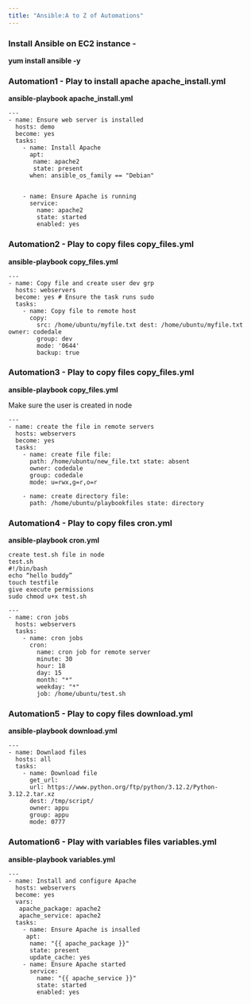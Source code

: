 ```yaml
---
title: "Ansible:A to Z of Automations"
---
```



### Install Ansible on EC2 instance - 
**yum install ansible -y**

### Automation1 - Play to install apache apache_install.yml 

**ansible-playbook apache_install.yml**

```
---
- name: Ensure web server is installed 
  hosts: demo
  become: yes 
  tasks:
    - name: Install Apache 
      apt:
       name: apache2 
       state: present 
      when: ansible_os_family == "Debian"


    - name: Ensure Apache is running 
      service:
        name: apache2 
        state: started
        enabled: yes
```

### Automation2 - Play to copy files copy_files.yml 

**ansible-playbook copy_files.yml**

```
---
- name: Copy file and create user dev grp
  hosts: webservers
  become: yes # Ensure the task runs sudo 
  tasks:
    - name: Copy file to remote host 
      copy:
        src: /home/ubuntu/myfile.txt dest: /home/ubuntu/myfile.txt owner: codedale
        group: dev 
        mode: '0644' 
        backup: true
```

### Automation3 - Play to copy files copy_files.yml 

**ansible-playbook copy_files.yml**

Make sure the user is created in node

```
---
- name: create the file in remote servers
  hosts: webservers
  become: yes 
  tasks:
    - name: create file file:
      path: /home/ubuntu/new_file.txt state: absent
      owner: codedale 
      group: codedale
      mode: u=rwx,g=r,o=r

    - name: create directory file:
      path: /home/ubuntu/playbookfiles state: directory
```

### Automation4 - Play to copy files cron.yml 

**ansible-playbook cron.yml**

```
create test.sh file in node
test.sh
#!/bin/bash
echo “hello buddy”
touch testfile
give execute permissions
sudo chmod u+x test.sh
```

```
---
- name: cron jobs 
  hosts: webservers 
  tasks:
    - name: cron jobs 
      cron:
        name: cron job for remote server
        minute: 30
        hour: 18
        day: 15 
        month: "*" 
        weekday: "*"
        job: /home/ubuntu/test.sh
```

### Automation5 - Play to copy files download.yml 

**ansible-playbook download.yml**

```
---
- name: Downlaod files
  hosts: all
  tasks:
    - name: Download file
      get_url:
      url: https://www.python.org/ftp/python/3.12.2/Python-3.12.2.tar.xz
      dest: /tmp/script/
      owner: appu
      group: appu
      mode: 0777
 ```
### Automation6 - Play with variables files variables.yml 

**ansible-playbook variables.yml**

```
---
- name: Install and configure Apache 
  hosts: webservers
  become: yes
  vars:
   apache_package: apache2
   apache_service: apache2
  tasks:
    - name: Ensure Apache is insalled
     apt:
      name: "{{ apache_package }}"
      state: present
      update_cache: yes
    - name: Ensure Apache started
      service:
        name: "{{ apache_service }}"
        state: started
        enabled: yes
```
